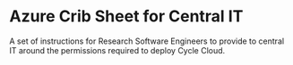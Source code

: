 # Azure Crib Sheet for Central IT

A set of instructions for Research Software Engineers to provide to central IT around the permissions required to deploy Cycle Cloud. 